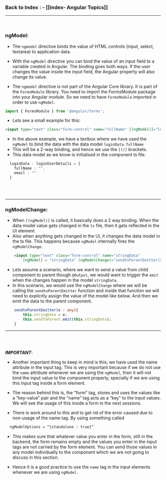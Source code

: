 </br></br>

### **Back to Index** : - [[Index- Angular Topics]]

---
</br>


### **ngModel**:

- The `ngmodel` directive binds the value of HTML controls (input, select, textarea) to application data. 
- With the `ngModel` directive you can bind the value of an input field to a variable created in Angular. The binding goes both ways. If the user changes the value inside the input field, the Angular property will also change its value.

- The `ngmodel` directive is not part of the Angular Core library. It is part of the `FormsModule` library. You need to import the FormsModule package into your Angular module. 
  So we need to have `FormsModule` imported in order to use `ngModel`.

```ts
import { FormsModule } from '@angular/forms';
```

- Lets see a small example for this:

```html
<input type="text" class="form-control" name="fullName" [(ngModel)]="loginData.fullName">
```

- In the above example, we have a textbox where we have used the `ngModel` to bind the data with the data model `loginData.fullName` 
- This will be a 2-way binding, and hence we use the `[()]` brackets.
- This data model as we know is initialised in the component ts file.

```ts
  loginData : loginUserDetails = {
    fullName : "",
    email : ""
  }
```

</br></br>

---

### **ngModelChange**:

- When `[(ngModel)]` is called, it basically does a 2 way binding. When the data model value gets changed in the `ts` file, then it gets reflected in the UI element.
- Also when anything gets changed in the UI, it changes the data model in the ts file. This happens because `ngModel` internally fires the `ngModelChange`.

```html
	<input type="text" class="form-control" name="stringData" 
		[ngModel] = "stringData" (ngModelChange)="sendtoParentEmitter($event)">
```

- Lets assume a scenario, where we want to send a value from child component to parent though `@Output`, we would want to trigger the `emit` when the changes happen in the model `stringData`.
- In this scenario, we would use the `ngModelChange` where we will be calling the `sendtoParentEmitter` function and inside that function we will need to explicitly assign the value of the model like below.
  And then we emit the data to the parent component.
  
```ts
	sendtoParentEmitter(e : any){
	    this.stringData = e;
	    this.sendToParent.emit(this.stringData);
	}
```


---

</br></br>

***IMPORTANT***:

- Another important thing to keep in mind is this; we have used the name attribute in the input tag. This is very important because if we do not use the `name` attribute whenever we are using the `ngModel`, then it will not bind the input value to the component properly, specially if we are using this input tag inside a form element.
- The reason behind this is, the “form” tag, stores and uses the values like a “key-value” pair and the “name” tag acts as a “key” to the input values.
  We will see the usage of this inside a form in the next sessions. 
	
- There is work around to this and to get rid of the error caused due to non-usage of the name tag.
  By using something called 
```html
  ngModelOptions = “{standalone : true}”
```
	
	
- This makes sure that whatever value you enter in the form, still in the backend, the form remains empty and the values you enter in the input tags are not carried by the form element. 
  You can send those values in any model individually to the component which we are not going to discuss in this section.
  
- Hence it is a good practice to use the `name` tag in the input elements whenever we are using `ngModel`.
